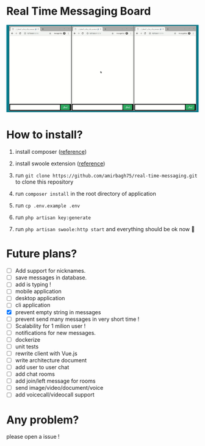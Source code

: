# Real Time Messaging Board
![](video-screen.gif)

# How to install?
1. install composer ([reference](https://getcomposer.org/download/))

2. install swoole extension ([reference](https://www.swoole.co.uk/docs/get-started/installation))

3. run `git clone https://github.com/amirbagh75/real-time-messaging.git` to clone this repository 

4. run `composer install` in the root directory of application

5. run `cp .env.example .env`

6. run `php artisan key:generate`

7. run `php artisan swoole:http start` and everything should be ok now 😬

   

# Future plans?

- [ ] Add support for nicknames.
- [ ] save messages in database.
- [ ] add is typing !
- [ ] mobile application
- [ ] desktop application
- [ ] cli application
- [x] prevent empty string in messages
- [ ] prevent send many messages in very short time !
- [ ] Scalability for 1 milion user !
- [ ] notifications for new messages.
- [ ] dockerize
- [ ] unit tests
- [ ] rewrite client with Vue.js
- [ ] write architecture document
- [ ] add user to user chat
- [ ] add chat rooms
- [ ] add join/left message for rooms
- [ ] send image/video/document/voice
- [ ] add voicecall/videocall support

# Any problem?

please open a issue !

